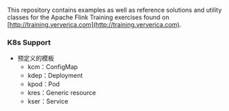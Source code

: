 This repository contains examples as well as reference solutions and utility classes for the Apache Flink Training exercises 
found on [http://training.ververica.com](http://training.ververica.com).


### K8s Support
- 预定义的模板
    * kcm：ConfigMap
    * kdep：Deployment
    * kpod：Pod
    * kres：Generic resource
    * kser：Service